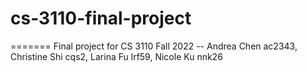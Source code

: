 # cs-3110-final-project
=======
Final project for CS 3110 Fall 2022 -- Andrea Chen ac2343, Christine Shi cqs2, Larina Fu lrf59, Nicole Ku nnk26


